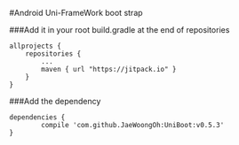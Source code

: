 #Android Uni-FrameWork boot strap

###Add it in your root build.gradle at the end of repositories
```gragle
allprojects {
	repositories {
		...
		maven { url "https://jitpack.io" }
	}
}
```

###Add the dependency
```gragle
dependencies {
        compile 'com.github.JaeWoongOh:UniBoot:v0.5.3'
}
```
